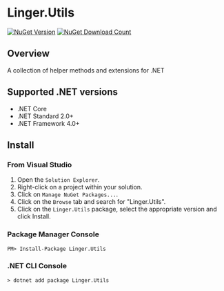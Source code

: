 ﻿# Linger.Utils

<a href="https://www.nuget.org/packages/Linger.Utils"><img src="https://img.shields.io/nuget/v/Linger.Utils.svg" alt="NuGet Version" /></a> 
<a href="https://www.nuget.org/packages/Linger.Utils"><img src="https://img.shields.io/nuget/dt/Linger.Utils.svg" alt="NuGet Download Count" /></a>

## Overview
A collection of helper methods and extensions for .NET

## Supported .NET versions

- .NET Core
- .NET Standard 2.0+
- .NET Framework 4.0+

## Install

### From Visual Studio

1. Open the `Solution Explorer`.
2. Right-click on a project within your solution.
3. Click on `Manage NuGet Packages...`.
4. Click on the `Browse` tab and search for "Linger.Utils".
5. Click on the `Linger.Utils` package, select the appropriate version and click Install.

### Package Manager Console

```
PM> Install-Package Linger.Utils
```

### .NET CLI Console

```
> dotnet add package Linger.Utils
```
